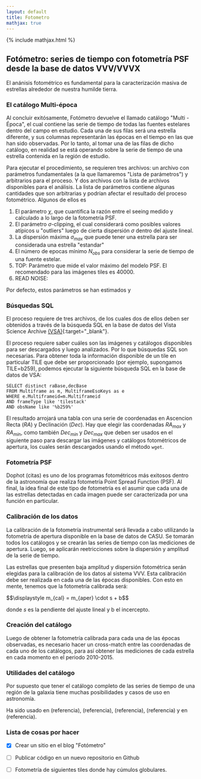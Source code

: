 ```yaml
---
layout: default
title: Fotometro
mathjax: true
---
```

{% include mathjax.html %}

## Fotómetro: series de tiempo con fotometría PSF desde la base de datos VVV/VVVX

El anánisis fotométrico es fundamental para la caracterización masiva de estrellas alrededor de nuestra humilde tierra. 

### El catálogo Multi-época

Al concluir exitósamente, Fotómetro devuelve el llamado catálogo "Multi - Época", el cual contiene las serie de tiempo de todas las fuentes estelares dentro del campo en estudio. Cada una de sus filas será una estrella diferente, y sus columnas representarán las épocas en el tiempo en las que han sido observadas. Por lo tanto, al tomar una de las filas de dicho catálogo, en realidad se está operando sobre la serie de tiempo de una estrella contenida en la región de estudio. 

Para ejecutar el procedimiento, se requieren tres archivos: un archivo con parámetros fundamentales (a la que llamaremos "Lista de parámetros") y arbitrarios para el proceso. Y dos archivos con la lista de archivos disponibles para el análisis. La lista de parámetros contiene algunas cantidades que son arbitrarias y podrían afectar el resultado del proceso fotométrico. Algunos de ellos es

1. El parámetro $\chi$, que cuantifica la razón entre el seeing medido y calculado a lo largo de la fotometría PSF.
2. El parámetro $\sigma$-clipping, el cual considerará como posibles valores atípicos u "outliers" luego de cierta dispersión $\sigma$ dentro del ajuste lineal. 
3. La dispersión máxima $\sigma_{max}$ que puede tener una estrella para ser considerada una estrella "estandar"
4. El número de epocas mínimo $N_{obs}$ para considerar la serie de tiempo de una fuente estelar.  
5. TOP: Parámetro que mide el valor máximo del modelo PSF. El recomendado para las imágenes tiles es 40000.
6. READ NOISE:

Por defecto, estos parámetros se han estimados y 

### Búsquedas SQL 

El proceso requiere de tres archivos, de los cuales dos de ellos deben ser obtenidos a través de la búsqueda SQL en la base de datos del Vista Science Archive [(VSA)](http://horus.roe.ac.uk/vsa/index.html){:target="_blank"}. 

El proceso requiere saber cuáles son las imágenes y catálogos disponibles para ser descargados y luego analizados. Por lo que búsquedas SQL son necesarias. Para obtener toda la información disponible de un tile en particular TILE que debe ser proporcionado (por ejemplo, supongamos TILE=b259), podemos ejecutar la siguiente búsqueda SQL en la base de datos de VSA:

```
SELECT distinct raBase,decBase 
FROM Multiframe as m, MultiframeEsoKeys as e 
WHERE e.Multiframeid=m.Multiframeid 
AND frameType like 'tilestack'
AND obsName like '%b259%'
```

El resultado arrojará una tabla con una serie de coordenadas en Ascencion Recta ($RA$) y Declinación ($Dec$). Hay que elegir las coordenadas $RA_{max}$ y $RA_{min}$, como también $Dec_{min}$ y $Dec_{max}$ que deben ser usados en el siguiente paso para descargar las imágenes y catálogos fotométricos de apertura, los cuales serán descargados usando el método $\mathtt{wget}$.




### Fotometría PSF

Dophot (citas) es uno de los programas fotométricos más exitosos dentro de la astronomía que realiza fotometría Point Spread Function (PSF). Al final, la idea final de este tipo de fotometría es el asumir que cada una de las estrellas detectadas en cada imagen puede ser caracterizada por una función en particular. 


### Calibración de los datos

La calibración de la fotometría instrumental será llevada a cabo utilizando la fotometría de apertura disponible en la base de datos de CASU. Se tomarán todos los catálogos y se crearán las series de tiempo con las mediciones de apertura. Luego, se aplicarán reetricciones sobre la dispersión y amplitud de la serie de tiempo. 

Las estrellas que presenten baja amplitud y dispersión fotométrica serán elegidas para la calibración de los datos al sistema VVV. Esta calibración debe ser realizada en cada una de las épocas disponibles. Con esto en mente, tenemos que la fotometría calibrada será: 

<p> $$\displaystyle m_{cal} = m_{aper} \cdot s + b$$ </p>

donde $s$ es la pendiente del ajuste lineal y b el incercepto. 

### Creación del catálogo

Luego de obtener la fotometría calibrada para cada una de las épocas observadas, es necesario hacer un cross-match entre las coordenadas de cada uno de los catálogos, para así obtener las mediciones de cada estrella en cada momento en el periodo 2010-2015. 

### Utilidades del catálogo

Por supuesto que tener el catálogo completo de las series de tiempo de una región de la galaxia tiene muchas posibilidades y casos de uso en astronomía. 

Ha sido usado en (referencia), (referencia), (referencia), (referencia) y en (referencia).


### Lista de cosas por hacer

- [x] Crear un sitio en el blog "Fotómetro"
- [ ] Publicar código en un nuevo repositorio en Github
- [ ] Fotometría de siguientes tiles donde hay cúmulos globulares.

